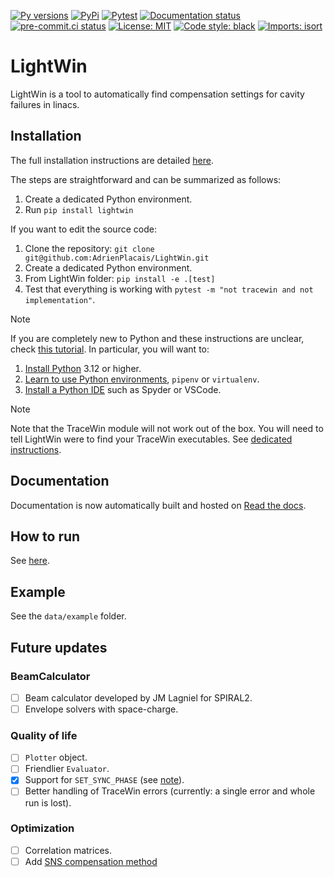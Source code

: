 [![Py versions](https://img.shields.io/badge/python-3.12-blue)](https://img.shields.io/badge/python-3.12-blue)
[![PyPi](https://img.shields.io/pypi/v/lightwin)](https://pypi.org/project/LightWin/)
[![Pytest](https://img.shields.io/badge/py-test-blue?logo=pytest)](https://github.com/AdrienPlacais/LightWin/actions/workflows/test.yml)
[![Documentation status](https://readthedocs.org/projects/lightwin/badge/?version=latest)](https://lightwin.readthedocs.io/en/latest/?badge=latest)
[![pre-commit.ci status](https://results.pre-commit.ci/badge/github/AdrienPlacais/LightWin/main.svg)](https://results.pre-commit.ci/latest/github/AdrienPlacais/LightWin/main)
[![License: MIT](https://img.shields.io/badge/License-MIT-yellow.svg)](https://opensource.org/licenses/MIT)
[![Code style: black](https://img.shields.io/badge/code%20style-black-000000.svg)](https://github.com/psf/black)
[![Imports: isort](https://img.shields.io/badge/%20imports-isort-%231674b1?style=flat&labelColor=ef8336)](https://pycqa.github.io/isort/)

# LightWin
LightWin is a tool to automatically find compensation settings for cavity failures in linacs.

## Installation
The full installation instructions are detailed [here](https://lightwin.readthedocs.io/en/latest/manual/installation.html).

The steps are straightforward and can be summarized as follows:
1. Create a dedicated Python environment.
2. Run `pip install lightwin`

If you want to edit the source code:
1. Clone the repository: `git clone git@github.com:AdrienPlacais/LightWin.git`
2. Create a dedicated Python environment.
3. From LightWin folder: `pip install -e .[test]`
4. Test that everything is working with `pytest -m "not tracewin and not implementation"`.

> [!NOTE]
> If you are completely new to Python and these instructions are unclear, check [this tutorial](https://python-guide.readthedocs.io/en/latest/).
> In particular, you will want to:
> 1. [Install Python](https://python-guide.readthedocs.io/en/latest/starting/installation/) 3.12 or higher.
> 2. [Learn to use Python environments](https://python-guide.readthedocs.io/en/latest/dev/virtualenvs/), `pipenv` or `virtualenv`.
> 3. [Install a Python IDE](https://python-guide.readthedocs.io/en/latest/dev/env/#ides) such as Spyder or VSCode.

> [!NOTE]
> Note that the TraceWin module will not work out of the box.
> You will need to tell LightWin were to find your TraceWin executables.
> See [dedicated instructions](https://lightwin.readthedocs.io/en/latest/manual/installation.tracewin.html).

## Documentation
Documentation is now automatically built and hosted on [Read the docs](https://lightwin.readthedocs.io/en/latest/).

## How to run
See [here](https://lightwin.readthedocs.io/en/latest/manual/usage.html).

## Example
See the `data/example` folder.

## Future updates

### 

### BeamCalculator

- [ ] Beam calculator developed by JM Lagniel for SPIRAL2.
- [ ] Envelope solvers with space-charge.

### Quality of life

- [ ] `Plotter` object.
- [ ] Friendlier `Evaluator`.
- [x] Support for `SET_SYNC_PHASE` (see [note](https://lightwin.readthedocs.io/en/latest/manual/usage.html#compatibility-with-tracewin-dat-files)).
- [ ] Better handling of TraceWin errors (currently: a single error and whole run is lost).

### Optimization

- [ ] Correlation matrices.
- [ ] Add [SNS compensation method](doi.org://10.18429/JACoW-LINAC2022-FR1AA06)
